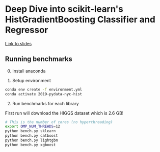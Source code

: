 # Deep Dive into scikit-learn's HistGradientBoosting Classifier and Regressor

[Link to slides](https://github.com/thomasjpfan/pydata-2019-histgradientboosting/blob/master/presentation.pdf)

## Running benchmarks

0. Install anaconda

1. Setup environment

```bash
conda env create -f environment.yml
conda activate 2019-pydata-nyc-hist
```

2. Run benchmarks for each library

First run will download the HIGGS dataset which is 2.6 GB!

```bash
# This is the number of cores (no hyperthreading)
export OMP_NUM_THREADS=12
python bench.py sklearn
python bench.py catboost
python bench.py lightgbm
python bench.py xgboost
```
